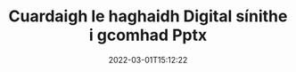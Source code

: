 ---
############################# Static ############################
layout: "auto-gen-signature"
date: 2022-03-01T15:12:22
draft: false
operation: Search
signaturetype: Digital
fileformat: Pptx
productName: .NET
lang: ga
productCode: net
otherformats: pdf doc docx docm dot dotx odt ott xls xlsx xlsm xlsb ods ots xltx xltm pptx pptm
breadcrumb: Search Digital signatures at Pptx with C#

############################# Head ############################
head_title: "Cuardaigh Digital síniú i gcomhad Pptx i C#"
head_description: "Úsáid .NET chun sínithe Digital a chuardach i gcomhaid Pptx ag úsáid cúpla líne de chód."

############################# Header ############################
title: "Cuardaigh le haghaidh Digital sínithe i gcomhad Pptx"
description: "Ceadaíonn API dúchais .NET cuardach a dhéanamh ar {{ Signaturetype}} sínithe i gcomhaid {{ Fileformat}} atá sínithe cheana féin. Déan ard-chuardach ríomhshínithe laistigh de do dhoiciméid Pptx ag úsáid cúpla líne cód."
bg_image: "https://cms.admin.containerize.com/templates/aspose/App_Themes/V3/images/bg/header1.png"
bg_overlay: false
button:
    enable: true

############################# SubMenu ############################
submenu:
    enable: true

    left:
        img_alt: "GroupDocs.Signature for .NET"
        image: "https://cms.admin.containerize.com/templates/groupdocs/images/product-logos/90x90-noborder/groupdocsature-net.png"
        product: "GroupDocs.Signature"
        platform: ".NET"



############################# About ############################
about:
    enable: true
    title: "Maidir le GroupDocs.Signature for .NET API"
    content: |
        [GroupDocs.Signature for .NET](https://products.groupdocs.com/signature/net/) soláthraíonn .NET API chun doiciméid a phróiseáil ag baint úsáide as cineálacha sínithe éagsúla ar nós téacsanna, íomhánna, teastais dhigiteacha, barrachóid, QR-cóid, stampaí nó meiteashonraí. Is féidir le húsáideoirí sínithe leictreonacha a chur leis, a scriosadh, a nuashonrú, a fhíorú nó a chuardach laistigh de PDFs, doiciméid MS Word, leabhair oibre MS Excel, cur i láthair MS PowerPoint, comhaid Adobe Photoshop agus formáidí íomhá éagsúla, le tacaíocht bhreise chun airíonna sínithe a shaincheapadh de réir mar is gá.
    

############################# Steps ############################
steps:
    enable: true
    title_left: "Conas síniú Digital a chuardach i Pptx"
    content_left: |
        Déanann [GroupDocs.Signature for .NET](https://products.groupdocs.com/signature/net/) é níos fusa d’fhorbróirí .NET cuardach a dhéanamh ar shínithe Digital i gcomhaid Pptx óna bhfeidhmchláir trí roinnt céimeanna éasca a chur i bhfeidhm.
        
        * Cruthaigh sampla nua den rang Sínithe agus pas a fháil ar chonair an doiciméid foinse mar pharaiméadar cruthaitheoir.
        * Cuir an oibiacht SearchOptions ar bun de réir do riachtanais agus sonraigh roghanna cuardaigh.
        * Glaoigh ar an modh cuardaigh ar shampla rang Sínithe agus cuir SearchOptions chuige.
        * Próiseáil torthaí cuardaigh de réir d'éilimh.

    title_right: "Riachtanais Chórais"
    content_right: |
        Tacaítear le GroupDocs.Signature for .NET ar gach mór-ardán agus córas oibriúcháin. Sula ndéanann tú an cód thíos, déan cinnte go bhfuil na réamhriachtanais seo a leanas suiteáilte ar do chóras.

        * Córais oibriúcháin: Microsoft Windows, Linux, MacOS
        * Timpeallachtaí forbartha: Microsoft Visual Studio, Xamarin, MonoDevelop
        * Frameworks: .NET Framework, .NET Standard, .NET Core, Mono
        * Íoslódáil an leagan is déanaí de GroupDocs.Signature for .NET ó [Nuget](https://www.nuget.org/packages/groupdocs.signature)
         
    code: |
        ```csharp    
                
        // Set up input Pptx file
        string filePath = "input.pptx";

        // Instantiate Signature for input file
        using (GroupDocs.Signature.Signature signature = new GroupDocs.Signature.Signature(filePath))
        {
                //Create search options
                DigitalSearchOptions options = new DigitalSearchOptions()
                {
                    // specify special search criteria
                    Comments = "Approved",
                    // specify date range period of signature
                    SignDateTimeFrom = new DateTime(year: 2020, month: 01, day: 01),
                    SignDateTimeTo = new DateTime(year: 2020, month: 12, day: 31)
                };

                // search for Digital signatures in Pptx document
                List<DigitalSignature> signatures = signature.Search<DigitalSignature>(options);

                // process signatures which were found                
                foreach (DigitalSignature item in signatures)
                {
                    //...
                }
        }

        ```

############################# Demos ############################
demos:
    enable: true
    title: "Cuardaigh le haghaidh Digital sínithe leictreonacha Live Demo"
    content: |
       Cuardaigh an doiciméad le haghaidh sínithe leictreonacha éagsúla ar chomhaid Pptx faoi láthair trí chuairt a thabhairt ar an suíomh Gréasáin [GroupDocs.Signature App](https://products.groupdocs.app/signature/family).

        
############################# More Formats ############################
more_formats:
    enable: true
    title: "Cuardaigh sínithe Digital eile ag úsáid C#"
    content: |
        "Cuardach sínithe leictreonacha i ndoiciméid éagsúla. Faigh sínithe ón gceann de na formáidí comhaid coitianta mar a thaispeántar thíos."
    format: 
           
       
back_to_top:
    enable: true
---